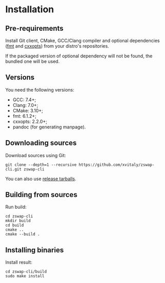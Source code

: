 # Installation

## Pre-requirements

Install Git client, CMake, GCC/Clang compiler and optional dependencies ([fmt](https://github.com/fmtlib/fmt) and [cxxopts](https://github.com/jarro2783/cxxopts)) from your distro's repositories.

If the packaged version of optional dependency will not be found, the bundled one will be used.

## Versions

You need the following versions:

  * GCC: 7.4+;
  * Clang: 7.0+;
  * CMake: 3.10+;
  * fmt: 6.1.2+;
  * cxxopts: 2.2.0+;
  * pandoc (for generating manpage).

## Downloading sources

Download sources using Git:

```
git clone --depth=1 --recursive https://github.com/xvitaly/zswap-cli.git zswap-cli
```

You can also use [release tarballs](https://github.com/xvitaly/zswap-cli/releases).

## Building from sources

Run build:

```
cd zswap-cli
mkdir build
cd build
cmake ..
cmake --build .
```

## Installing binaries

Install result:

```
cd zswap-cli/build
sudo make install
```
